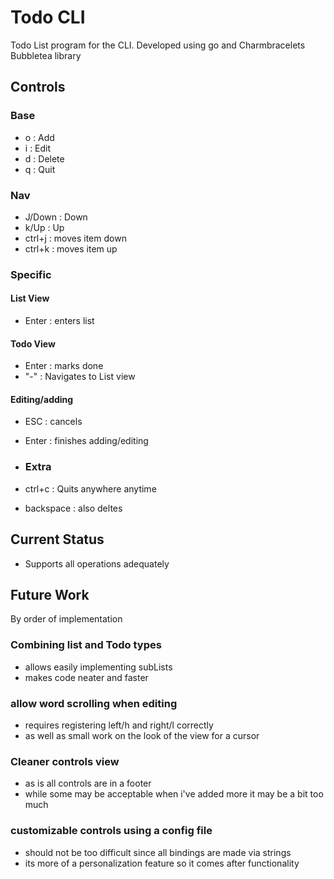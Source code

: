 # Todo CLI

Todo List program for the CLI.
Developed using go and Charmbracelets Bubbletea library

## Controls

### Base

- o : Add
- i : Edit
- d : Delete
- q : Quit

### Nav

- J/Down : Down
- k/Up : Up
- ctrl+j : moves item down
- ctrl+k : moves item up

### Specific

#### List View

- Enter : enters list

#### Todo View

- Enter : marks done
- "-" : Navigates to List view

#### Editing/adding

- ESC : cancels
- Enter : finishes adding/editing

- ### Extra

- ctrl+c : Quits anywhere anytime
- backspace : also deltes

## Current Status

- Supports all operations adequately

## Future Work

By order of implementation

### Combining list and Todo types

- allows easily implementing subLists
- makes code neater and faster

### allow word scrolling when editing

- requires registering left/h and right/l correctly
- as well as small work on the look of the view for a cursor

### Cleaner controls view

- as is all controls are in a footer
- while some may be acceptable when i've added more it may be a bit too much

### customizable controls using a config file

- should not be too difficult since all bindings are made via strings
- its more of a personalization feature so it comes after functionality
